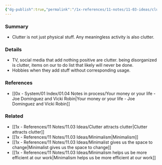 ```yaml
---
{"dg-publish":true,"permalink":"/1x-references/11-notes/11-03-ideas/clutter-is-everywhere/","title":"Clutter is everywhere","dgShowBacklinks":false}
---
```



### Summary
- Clutter is not just physical stuff. Any meaningless activity is also clutter. 

### Details
- TV, social media that add nothing positive are clutter. being disorganized is clutter, items on our to do list that likely will never be done. 
- Hobbies when they add stuff without corresponding usage.

### References
- [[0x - System/01 Index/01.04 Notes in process/Your money or your life - Joe Dominguez and Vicki Robin\|Your money or your life - Joe Dominguez and Vicki Robin]]

### Related
- [[1x - References/11 Notes/11.03 Ideas/Clutter attracts clutter\|Clutter attracts clutter]]
- [[1x - References/11 Notes/11.03 Ideas/Minimalism\|Minimalism]]
- [[1x - References/11 Notes/11.03 Ideas/Minimalist gives us the space to change\|Minimalist gives us the space to change]]
- [[1x - References/11 Notes/11.03 Ideas/Minimalism helps us be more efficient at our work\|Minimalism helps us be more efficient at our work]]
